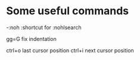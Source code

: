 # Some useful commands

-:noh	:shortcut for :nohlsearch

gg=G	fix indentation

ctrl+o	last cursor position
ctrl+i	next cursor position

